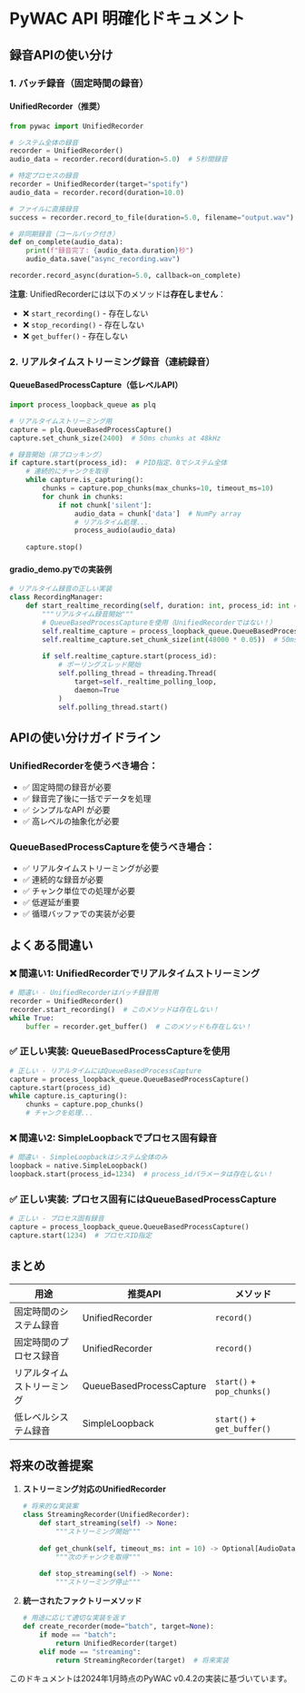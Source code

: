 # PyWAC API 明確化ドキュメント

## 録音APIの使い分け

### 1. バッチ録音（固定時間の録音）

#### UnifiedRecorder（推奨）
```python
from pywac import UnifiedRecorder

# システム全体の録音
recorder = UnifiedRecorder()
audio_data = recorder.record(duration=5.0)  # 5秒間録音

# 特定プロセスの録音
recorder = UnifiedRecorder(target="spotify")
audio_data = recorder.record(duration=10.0)

# ファイルに直接録音
success = recorder.record_to_file(duration=5.0, filename="output.wav")

# 非同期録音（コールバック付き）
def on_complete(audio_data):
    print(f"録音完了: {audio_data.duration}秒")
    audio_data.save("async_recording.wav")

recorder.record_async(duration=5.0, callback=on_complete)
```

**注意**: UnifiedRecorderには以下のメソッドは**存在しません**：
- ❌ `start_recording()` - 存在しない
- ❌ `stop_recording()` - 存在しない
- ❌ `get_buffer()` - 存在しない

### 2. リアルタイムストリーミング録音（連続録音）

#### QueueBasedProcessCapture（低レベルAPI）
```python
import process_loopback_queue as plq

# リアルタイムストリーミング用
capture = plq.QueueBasedProcessCapture()
capture.set_chunk_size(2400)  # 50ms chunks at 48kHz

# 録音開始（非ブロッキング）
if capture.start(process_id):  # PID指定、0でシステム全体
    # 連続的にチャンクを取得
    while capture.is_capturing():
        chunks = capture.pop_chunks(max_chunks=10, timeout_ms=10)
        for chunk in chunks:
            if not chunk['silent']:
                audio_data = chunk['data']  # NumPy array
                # リアルタイム処理...
                process_audio(audio_data)
    
    capture.stop()
```

#### gradio_demo.pyでの実装例
```python
# リアルタイム録音の正しい実装
class RecordingManager:
    def start_realtime_recording(self, duration: int, process_id: int = 0):
        """リアルタイム録音開始"""
        # QueueBasedProcessCaptureを使用（UnifiedRecorderではない！）
        self.realtime_capture = process_loopback_queue.QueueBasedProcessCapture()
        self.realtime_capture.set_chunk_size(int(48000 * 0.05))  # 50ms chunks
        
        if self.realtime_capture.start(process_id):
            # ポーリングスレッド開始
            self.polling_thread = threading.Thread(
                target=self._realtime_polling_loop,
                daemon=True
            )
            self.polling_thread.start()
```

## APIの使い分けガイドライン

### UnifiedRecorderを使うべき場合：
- ✅ 固定時間の録音が必要
- ✅ 録音完了後に一括でデータを処理
- ✅ シンプルなAPI が必要
- ✅ 高レベルの抽象化が必要

### QueueBasedProcessCaptureを使うべき場合：
- ✅ リアルタイムストリーミングが必要
- ✅ 連続的な録音が必要
- ✅ チャンク単位での処理が必要
- ✅ 低遅延が重要
- ✅ 循環バッファでの実装が必要

## よくある間違い

### ❌ 間違い1: UnifiedRecorderでリアルタイムストリーミング
```python
# 間違い - UnifiedRecorderはバッチ録音用
recorder = UnifiedRecorder()
recorder.start_recording()  # このメソッドは存在しない！
while True:
    buffer = recorder.get_buffer()  # このメソッドも存在しない！
```

### ✅ 正しい実装: QueueBasedProcessCaptureを使用
```python
# 正しい - リアルタイムにはQueueBasedProcessCapture
capture = process_loopback_queue.QueueBasedProcessCapture()
capture.start(process_id)
while capture.is_capturing():
    chunks = capture.pop_chunks()
    # チャンクを処理...
```

### ❌ 間違い2: SimpleLoopbackでプロセス固有録音
```python
# 間違い - SimpleLoopbackはシステム全体のみ
loopback = native.SimpleLoopback()
loopback.start(process_id=1234)  # process_idパラメータは存在しない！
```

### ✅ 正しい実装: プロセス固有にはQueueBasedProcessCapture
```python
# 正しい - プロセス固有録音
capture = process_loopback_queue.QueueBasedProcessCapture()
capture.start(1234)  # プロセスID指定
```

## まとめ

| 用途 | 推奨API | メソッド |
|------|---------|----------|
| 固定時間のシステム録音 | UnifiedRecorder | `record()` |
| 固定時間のプロセス録音 | UnifiedRecorder | `record()` |
| リアルタイムストリーミング | QueueBasedProcessCapture | `start()` + `pop_chunks()` |
| 低レベルシステム録音 | SimpleLoopback | `start()` + `get_buffer()` |

## 将来の改善提案

1. **ストリーミング対応のUnifiedRecorder**
   ```python
   # 将来的な実装案
   class StreamingRecorder(UnifiedRecorder):
       def start_streaming(self) -> None:
           """ストリーミング開始"""
       
       def get_chunk(self, timeout_ms: int = 10) -> Optional[AudioData]:
           """次のチャンクを取得"""
       
       def stop_streaming(self) -> None:
           """ストリーミング停止"""
   ```

2. **統一されたファクトリーメソッド**
   ```python
   # 用途に応じて適切な実装を返す
   def create_recorder(mode="batch", target=None):
       if mode == "batch":
           return UnifiedRecorder(target)
       elif mode == "streaming":
           return StreamingRecorder(target)  # 将来実装
   ```

このドキュメントは2024年1月時点のPyWAC v0.4.2の実装に基づいています。